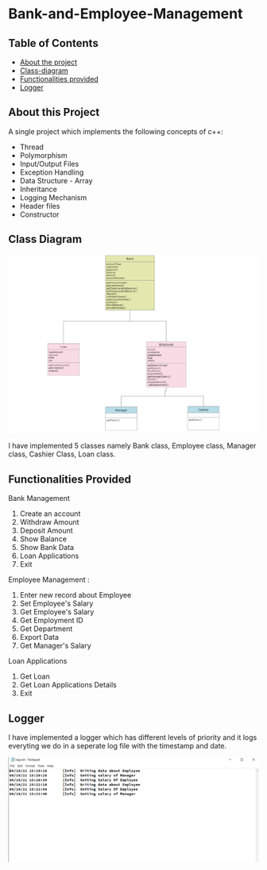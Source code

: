 # Bank-and-Employee-Management


## Table of Contents
* [About the project](#About-the-project)
* [Class-diagram](#Class-diagram)
* [Functionalities provided](#Functionalities-Provided)
* [Logger](#Logger)


## About this Project
A single project which implements the following concepts of c++:
  *   Thread
  *   Polymorphism
  *   Input/Output Files 
  *   Exception Handling
  *   Data Structure - Array
  *   Inheritance
  *   Logging Mechanism
  *   Header files
  *   Constructor
  
## Class Diagram
<img src="class_diagram.PNG" />

I have implemented 5 classes namely Bank class, Employee class, Manager class, Cashier Class, Loan class.
## Functionalities Provided
Bank Management
 1. Create an account
2. Withdraw Amount
3. Deposit Amount
4. Show Balance
5. Show Bank Data
6. Loan Applications
7. Exit

Employee Management :
1. Enter new record about Employee
2. Set Employee's Salary
3. Get Employee's Salary
4. Get Employment ID
5. Get Department
6. Export Data
7. Get Manager's Salary

Loan Applications
1. Get Loan
2. Get Loan Applications Details
3. Exit

## Logger

I have implemented a logger which has different levels of priority and it logs everyting we do in a seperate log file with the timestamp and date.

<img src="logger_image.PNG" />

